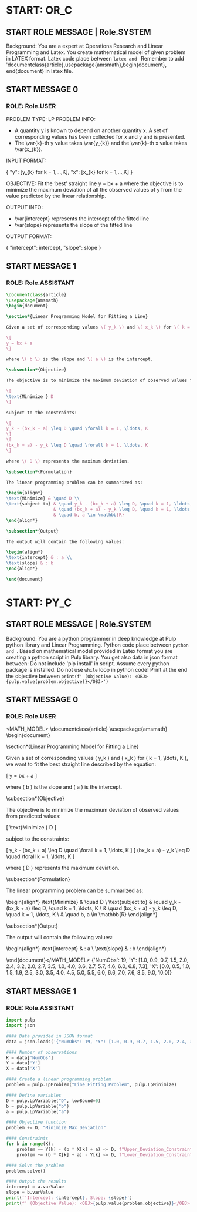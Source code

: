 # START: OR_C 
## START ROLE MESSAGE | Role.SYSTEM 
Background: You are a expert at Operations Research and Linear Programming and Latex. You create mathematical model of given problem in LATEX format. Latex code place between ```latex and ``` Remember to add 'documentclass{article},usepackage{amsmath},begin{document}, end{document} in latex file. 
## START MESSAGE 0 
### ROLE: Role.USER
<DESCRIPTION>
PROBLEM TYPE: LP
PROBLEM INFO:

- A quantity y is known to depend on another quantity x. A set of corresponding values has been collected for x and y and is presented.
- The \var{k}-th y value takes \var{y_{k}} and the \var{k}-th x value takes \var{x_{k}}.

INPUT FORMAT:

{
    "y": [y_{k} for k = 1,...,K],
    "x": [x_{k} for k = 1,...,K]
}


OBJECTIVE: Fit the ‘best’ straight line y = bx + a where the objective is to minimize the maximum deviation of all the observed values of y from the value predicted by the linear relationship.

OUTPUT INFO:

- \var{intercept} represents the intercept of the fitted line
- \var{slope} represents the slope of the fitted line

OUTPUT FORMAT:

{
    "intercept": intercept,
    "slope": slope
}
</DESCRIPTION>


## START MESSAGE 1 
### ROLE: Role.ASSISTANT
```latex
\documentclass{article}
\usepackage{amsmath}
\begin{document}

\section*{Linear Programming Model for Fitting a Line}

Given a set of corresponding values \( y_k \) and \( x_k \) for \( k = 1, \ldots, K \), we want to fit the best straight line described by the equation:

\[
y = bx + a
\]

where \( b \) is the slope and \( a \) is the intercept.

\subsection*{Objective}

The objective is to minimize the maximum deviation of observed values from predicted values:

\[
\text{Minimize } D
\]

subject to the constraints:

\[
y_k - (bx_k + a) \leq D \quad \forall k = 1, \ldots, K
\]
\[
(bx_k + a) - y_k \leq D \quad \forall k = 1, \ldots, K
\]

where \( D \) represents the maximum deviation.

\subsection*{Formulation}

The linear programming problem can be summarized as:

\begin{align*}
\text{Minimize} & \quad D \\
\text{subject to} & \quad y_k - (bx_k + a) \leq D, \quad k = 1, \ldots, K \\
                  & \quad (bx_k + a) - y_k \leq D, \quad k = 1, \ldots, K \\
                  & \quad b, a \in \mathbb{R}
\end{align*}

\subsection*{Output}

The output will contain the following values:

\begin{align*}
\text{intercept} & : a \\
\text{slope} & : b
\end{align*}

\end{document}
```

# START: PY_C 
## START ROLE MESSAGE | Role.SYSTEM 
Background: You are a python programmer in deep knowledge at Pulp python library and Linear Programming. Python code place between ```python and ```. Based on mathematical model provided in Latex format you are creating a python script in Pulp library. You get also data in json format between: <DATA></DATA> Do not include 'pip install' in script. Assume every python package is installed. Do not use `while` loop in python code! Print at the end the objective between <OBJ></OBJ> `print(f' (Objective Value): <OBJ>{pulp.value(problem.objective)}</OBJ>')` 
## START MESSAGE 0 
### ROLE: Role.USER
<MATH_MODEL>
\documentclass{article}
\usepackage{amsmath}
\begin{document}

\section*{Linear Programming Model for Fitting a Line}

Given a set of corresponding values \( y_k \) and \( x_k \) for \( k = 1, \ldots, K \), we want to fit the best straight line described by the equation:

\[
y = bx + a
\]

where \( b \) is the slope and \( a \) is the intercept.

\subsection*{Objective}

The objective is to minimize the maximum deviation of observed values from predicted values:

\[
\text{Minimize } D
\]

subject to the constraints:

\[
y_k - (bx_k + a) \leq D \quad \forall k = 1, \ldots, K
\]
\[
(bx_k + a) - y_k \leq D \quad \forall k = 1, \ldots, K
\]

where \( D \) represents the maximum deviation.

\subsection*{Formulation}

The linear programming problem can be summarized as:

\begin{align*}
\text{Minimize} & \quad D \\
\text{subject to} & \quad y_k - (bx_k + a) \leq D, \quad k = 1, \ldots, K \\
                  & \quad (bx_k + a) - y_k \leq D, \quad k = 1, \ldots, K \\
                  & \quad b, a \in \mathbb{R}
\end{align*}

\subsection*{Output}

The output will contain the following values:

\begin{align*}
\text{intercept} & : a \\
\text{slope} & : b
\end{align*}

\end{document}</MATH_MODEL>
<DATA>
{'NumObs': 19, 'Y': [1.0, 0.9, 0.7, 1.5, 2.0, 2.4, 3.2, 2.0, 2.7, 3.5, 1.0, 4.0, 3.6, 2.7, 5.7, 4.6, 6.0, 6.8, 7.3], 'X': [0.0, 0.5, 1.0, 1.5, 1.9, 2.5, 3.0, 3.5, 4.0, 4.5, 5.0, 5.5, 6.0, 6.6, 7.0, 7.6, 8.5, 9.0, 10.0]}</DATA>


## START MESSAGE 1 
### ROLE: Role.ASSISTANT
```python
import pulp
import json

#### Data provided in JSON format
data = json.loads('{"NumObs": 19, "Y": [1.0, 0.9, 0.7, 1.5, 2.0, 2.4, 3.2, 2.0, 2.7, 3.5, 1.0, 4.0, 3.6, 2.7, 5.7, 4.6, 6.0, 6.8, 7.3], "X": [0.0, 0.5, 1.0, 1.5, 1.9, 2.5, 3.0, 3.5, 4.0, 4.5, 5.0, 5.5, 6.0, 6.6, 7.0, 7.6, 8.5, 9.0, 10.0]}')

#### Number of observations
K = data['NumObs']
Y = data['Y']
X = data['X']

#### Create a linear programming problem
problem = pulp.LpProblem("Line_Fitting_Problem", pulp.LpMinimize)

#### Define variables
D = pulp.LpVariable("D", lowBound=0)
b = pulp.LpVariable("b")
a = pulp.LpVariable("a")

#### Objective function
problem += D, "Minimize_Max_Deviation"

#### Constraints
for k in range(K):
    problem += Y[k] - (b * X[k] + a) <= D, f"Upper_Deviation_Constraint_{k}"
    problem += (b * X[k] + a) - Y[k] <= D, f"Lower_Deviation_Constraint_{k}"

#### Solve the problem
problem.solve()

#### Output the results
intercept = a.varValue
slope = b.varValue
print(f'Intercept: {intercept}, Slope: {slope}')
print(f' (Objective Value): <OBJ>{pulp.value(problem.objective)}</OBJ>')
```

